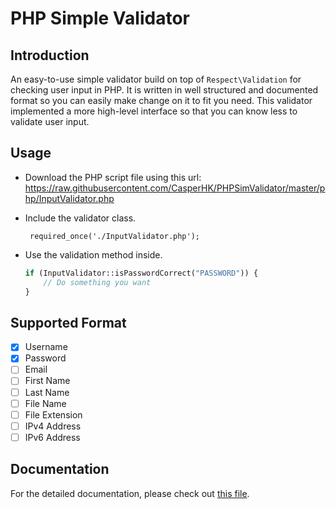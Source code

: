 PHP Simple Validator
====================

Introduction
------------
An easy-to-use simple validator build on top of `Respect\Validation` for checking user input in PHP. It is written in well structured and documented format so you can easily make change on it to fit you need. This validator implemented a more high-level interface so that you can know less to validate user input.

Usage
-----
 * Download the PHP script file using this url: https://raw.githubusercontent.com/CasperHK/PHPSimValidator/master/php/InputValidator.php

 * Include the validator class.

        required_once('./InputValidator.php');

 * Use the validation method inside.

   ``` php
   if (InputValidator::isPasswordCorrect("PASSWORD")) {
       // Do something you want
   }
   ```
   
Supported Format
----------------
 * [x] Username
 * [x] Password
 * [ ] Email
 * [ ] First Name
 * [ ] Last Name
 * [ ] File Name
 * [ ] File Extension
 * [ ] IPv4 Address
 * [ ] IPv6 Address

Documentation
-------------
For the detailed documentation, please check out [this file](https://github.com/CasperHK/PHPSimValidator/blob/master/doc.md).
